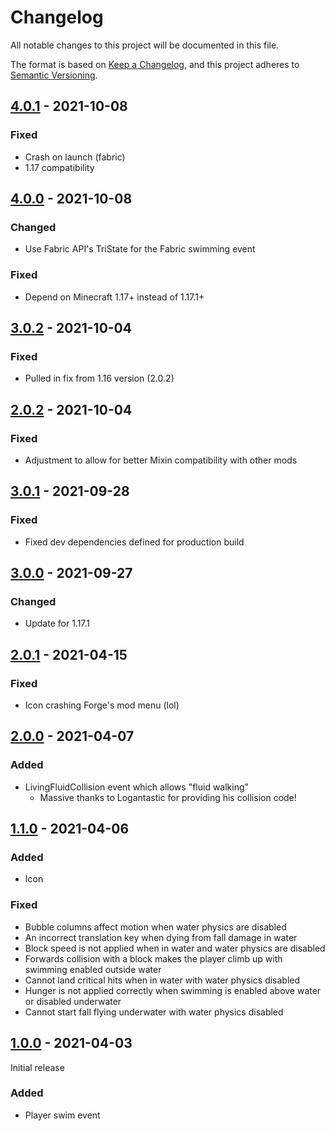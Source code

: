 # Changelog
All notable changes to this project will be documented in this file.

The format is based on [Keep a Changelog](https://keepachangelog.com/en/1.0.0/),
and this project adheres to [Semantic Versioning](https://semver.org/spec/v2.0.0.html).

## [4.0.1] - 2021-10-08
### Fixed
- Crash on launch (fabric)
- 1.17 compatibility

## [4.0.0] - 2021-10-08
### Changed
- Use Fabric API's TriState for the Fabric swimming event

### Fixed
- Depend on Minecraft 1.17+ instead of 1.17.1+

## [3.0.2] - 2021-10-04
### Fixed
- Pulled in fix from 1.16 version (2.0.2)

## [2.0.2] - 2021-10-04
### Fixed
- Adjustment to allow for better Mixin compatibility with other mods

## [3.0.1] - 2021-09-28
### Fixed
- Fixed dev dependencies defined for production build

## [3.0.0] - 2021-09-27
### Changed
- Update for 1.17.1

## [2.0.1] - 2021-04-15
### Fixed
- Icon crashing Forge's mod menu (lol)

## [2.0.0] - 2021-04-07
### Added
- LivingFluidCollision event which allows "fluid walking"
  - Massive thanks to Logantastic for providing his collision code!

## [1.1.0] - 2021-04-06
### Added
- Icon

### Fixed
- Bubble columns affect motion when water physics are disabled
- An incorrect translation key when dying from fall damage in water
- Block speed is not applied when in water and water physics are disabled
- Forwards collision with a block makes the player climb up with swimming enabled outside water 
- Cannot land critical hits when in water with water physics disabled
- Hunger is not applied correctly when swimming is enabled above water or disabled underwater
- Cannot start fall flying underwater with water physics disabled

## [1.0.0] - 2021-04-03
Initial release

### Added
- Player swim event

[4.0.1]: https://github.com/florensie/artifacts-fabric/compare/v4.0.0..v4.0.1
[4.0.0]: https://github.com/florensie/artifacts-fabric/compare/v3.0.2..v4.0.0
[3.0.2]: https://github.com/florensie/artifacts-fabric/compare/v3.0.1..v3.0.2
[2.0.2]: https://github.com/florensie/artifacts-fabric/compare/v2.0.1..v2.0.2
[3.0.1]: https://github.com/florensie/artifacts-fabric/compare/v3.0.0..v3.0.1
[3.0.0]: https://github.com/florensie/artifacts-fabric/compare/v2.0.1..v3.0.0
[2.0.1]: https://github.com/florensie/artifacts-fabric/compare/v2.0.0..v2.0.1
[2.0.0]: https://github.com/florensie/artifacts-fabric/compare/v1.1.0..v2.0.0
[1.1.0]: https://github.com/florensie/artifacts-fabric/compare/v1.0.0..v1.1.0
[1.0.0]: https://github.com/florensie/ExpandAbility/releases/tag/v1.0.0
